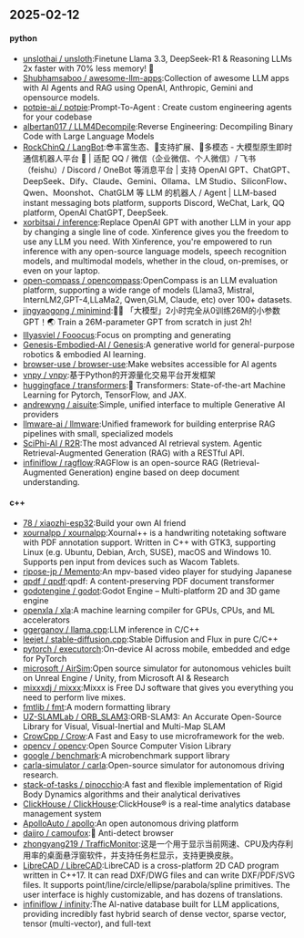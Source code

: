 ## 2025-02-12

#### python
* [unslothai / unsloth](https://github.com/unslothai/unsloth):Finetune Llama 3.3, DeepSeek-R1 & Reasoning LLMs 2x faster with 70% less memory! 🦥
* [Shubhamsaboo / awesome-llm-apps](https://github.com/Shubhamsaboo/awesome-llm-apps):Collection of awesome LLM apps with AI Agents and RAG using OpenAI, Anthropic, Gemini and opensource models.
* [potpie-ai / potpie](https://github.com/potpie-ai/potpie):Prompt-To-Agent : Create custom engineering agents for your codebase
* [albertan017 / LLM4Decompile](https://github.com/albertan017/LLM4Decompile):Reverse Engineering: Decompiling Binary Code with Large Language Models
* [RockChinQ / LangBot](https://github.com/RockChinQ/LangBot):😎丰富生态、🧩支持扩展、🦄多模态 - 大模型原生即时通信机器人平台 🤖 | 适配 QQ / 微信（企业微信、个人微信）/ 飞书（feishu）/ Discord / OneBot 等消息平台 | 支持 OpenAI GPT、ChatGPT、DeepSeek、Dify、Claude、Gemini、Ollama、LM Studio、SiliconFlow、Qwen、Moonshot、ChatGLM 等 LLM 的机器人 / Agent | LLM-based instant messaging bots platform, supports Discord, WeChat, Lark, QQ platform, OpenAI ChatGPT, DeepSeek.
* [xorbitsai / inference](https://github.com/xorbitsai/inference):Replace OpenAI GPT with another LLM in your app by changing a single line of code. Xinference gives you the freedom to use any LLM you need. With Xinference, you're empowered to run inference with any open-source language models, speech recognition models, and multimodal models, whether in the cloud, on-premises, or even on your laptop.
* [open-compass / opencompass](https://github.com/open-compass/opencompass):OpenCompass is an LLM evaluation platform, supporting a wide range of models (Llama3, Mistral, InternLM2,GPT-4,LLaMa2, Qwen,GLM, Claude, etc) over 100+ datasets.
* [jingyaogong / minimind](https://github.com/jingyaogong/minimind):🚀🚀 「大模型」2小时完全从0训练26M的小参数GPT！🌏 Train a 26M-parameter GPT from scratch in just 2h!
* [lllyasviel / Fooocus](https://github.com/lllyasviel/Fooocus):Focus on prompting and generating
* [Genesis-Embodied-AI / Genesis](https://github.com/Genesis-Embodied-AI/Genesis):A generative world for general-purpose robotics & embodied AI learning.
* [browser-use / browser-use](https://github.com/browser-use/browser-use):Make websites accessible for AI agents
* [vnpy / vnpy](https://github.com/vnpy/vnpy):基于Python的开源量化交易平台开发框架
* [huggingface / transformers](https://github.com/huggingface/transformers):🤗 Transformers: State-of-the-art Machine Learning for Pytorch, TensorFlow, and JAX.
* [andrewyng / aisuite](https://github.com/andrewyng/aisuite):Simple, unified interface to multiple Generative AI providers
* [llmware-ai / llmware](https://github.com/llmware-ai/llmware):Unified framework for building enterprise RAG pipelines with small, specialized models
* [SciPhi-AI / R2R](https://github.com/SciPhi-AI/R2R):The most advanced AI retrieval system. Agentic Retrieval-Augmented Generation (RAG) with a RESTful API.
* [infiniflow / ragflow](https://github.com/infiniflow/ragflow):RAGFlow is an open-source RAG (Retrieval-Augmented Generation) engine based on deep document understanding.

#### c++
* [78 / xiaozhi-esp32](https://github.com/78/xiaozhi-esp32):Build your own AI friend
* [xournalpp / xournalpp](https://github.com/xournalpp/xournalpp):Xournal++ is a handwriting notetaking software with PDF annotation support. Written in C++ with GTK3, supporting Linux (e.g. Ubuntu, Debian, Arch, SUSE), macOS and Windows 10. Supports pen input from devices such as Wacom Tablets.
* [ripose-jp / Memento](https://github.com/ripose-jp/Memento):An mpv-based video player for studying Japanese
* [qpdf / qpdf](https://github.com/qpdf/qpdf):qpdf: A content-preserving PDF document transformer
* [godotengine / godot](https://github.com/godotengine/godot):Godot Engine – Multi-platform 2D and 3D game engine
* [openxla / xla](https://github.com/openxla/xla):A machine learning compiler for GPUs, CPUs, and ML accelerators
* [ggerganov / llama.cpp](https://github.com/ggerganov/llama.cpp):LLM inference in C/C++
* [leejet / stable-diffusion.cpp](https://github.com/leejet/stable-diffusion.cpp):Stable Diffusion and Flux in pure C/C++
* [pytorch / executorch](https://github.com/pytorch/executorch):On-device AI across mobile, embedded and edge for PyTorch
* [microsoft / AirSim](https://github.com/microsoft/AirSim):Open source simulator for autonomous vehicles built on Unreal Engine / Unity, from Microsoft AI & Research
* [mixxxdj / mixxx](https://github.com/mixxxdj/mixxx):Mixxx is Free DJ software that gives you everything you need to perform live mixes.
* [fmtlib / fmt](https://github.com/fmtlib/fmt):A modern formatting library
* [UZ-SLAMLab / ORB_SLAM3](https://github.com/UZ-SLAMLab/ORB_SLAM3):ORB-SLAM3: An Accurate Open-Source Library for Visual, Visual-Inertial and Multi-Map SLAM
* [CrowCpp / Crow](https://github.com/CrowCpp/Crow):A Fast and Easy to use microframework for the web.
* [opencv / opencv](https://github.com/opencv/opencv):Open Source Computer Vision Library
* [google / benchmark](https://github.com/google/benchmark):A microbenchmark support library
* [carla-simulator / carla](https://github.com/carla-simulator/carla):Open-source simulator for autonomous driving research.
* [stack-of-tasks / pinocchio](https://github.com/stack-of-tasks/pinocchio):A fast and flexible implementation of Rigid Body Dynamics algorithms and their analytical derivatives
* [ClickHouse / ClickHouse](https://github.com/ClickHouse/ClickHouse):ClickHouse® is a real-time analytics database management system
* [ApolloAuto / apollo](https://github.com/ApolloAuto/apollo):An open autonomous driving platform
* [daijro / camoufox](https://github.com/daijro/camoufox):🦊 Anti-detect browser
* [zhongyang219 / TrafficMonitor](https://github.com/zhongyang219/TrafficMonitor):这是一个用于显示当前网速、CPU及内存利用率的桌面悬浮窗软件，并支持任务栏显示，支持更换皮肤。
* [LibreCAD / LibreCAD](https://github.com/LibreCAD/LibreCAD):LibreCAD is a cross-platform 2D CAD program written in C++17. It can read DXF/DWG files and can write DXF/PDF/SVG files. It supports point/line/circle/ellipse/parabola/spline primitives. The user interface is highly customizable, and has dozens of translations.
* [infiniflow / infinity](https://github.com/infiniflow/infinity):The AI-native database built for LLM applications, providing incredibly fast hybrid search of dense vector, sparse vector, tensor (multi-vector), and full-text
